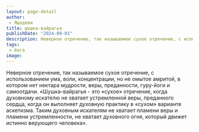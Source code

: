 ```yaml
---
layout: page-detail
author:
 - Яшодеви
title: шушка-вайрагья
publishDate: "2024-09-01"
description: Неверное отречение, так называемое сухое отречение, с использованием ума, воли, концентрации, но не омытое амритой, в котором нет нектара мудрости, веры, преданности, гуру-йоги и самоотдачи.
tags:
 - йога
image: 
---
```


Неверное отречение, так называемое сухое отречение, с использованием ума, воли, концентрации, но не омытое амритой, в котором нет нектара мудрости, веры, преданности, гуру-йоги и самоотдачи.
 «Шушка-вайрагья - это «сухое» отречение, когда духовному искателю не хватает устремленной веры, преданного сердца, когда он выполняет духовную практику в «сухом» варианте аскетизма. Таким духовным искателям не хватает пламени веры и пламени устремленности, не хватает духовного огня, который движет истинно верующего человека».

